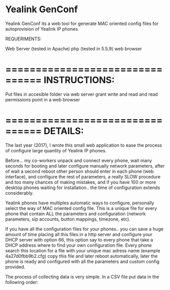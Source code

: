 # Yealink GenConf

Yealink GenConf its a web tool for generate MAC oriented config files for autoprovision of Yealink IP phones

REQUERIMENTS:

Web Server (tested in Apache)
php (tested in 5.5.9)
web browser

================================
INSTRUCTIONS:
================================
Put files in accesible folder via web server
grant write and read and read permissions
point in a web browser


================================
DETAILS:
================================

The last year (2017), I wrote this small web application to ease the process of configure large quantity of Yealink IP phones.

Before... my co-workers unpack and connect every phone, wait many seconds for booting and later configure manually network parameters, after of wait a second reboot other person should enter in each phone (web interface), and configure the rest of parameters, a really SLOW procedure and too many chances of making mistakes, and if you have 100 or more desktop phones waiting for installation.. the time of configuration extends considerably.

Yealink phones have multiples automatic ways to configure, personally select the way of MAC oriented config file. This is a unique file for every phone that contain ALL the parameters and configuration (network parameters, sip accounts, button mappings, timezone, etc).

If you have all the configuration files for your phones.. you can save a huge amount of time placing all this files in a http server and configure your DHCP server with option 66, this option say to every phone that take a DHCP address where to find your own configuration file. Every phone search this location for a file with your unique mac adress name (example 4a27d0fbb9b2.cfg) copy this file and later reboot automatically, later the phone is ready and configured with all the parameters and custom config provided.

The process of collecting data is very simple. In a CSV file put data in the following order:

 
